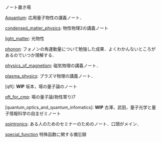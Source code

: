 ノート置き場

[Aquantum](https://github.com/YutoMSD/AQuantum/blob/main/main.pdf): 応用量子物性の講義ノート．

[condensed_matter_physics](https://github.com/YutoMSD/physics_notes/blob/main/condensed_matter_physics/main.pdf): 物性物理2の講義ノート

[light_matter](): 光物性

[phonon](https://github.com/YutoMSD/physics_notes/blob/main/phonon/main.pdf): フォノンの角運動量について勉強した成果．よくわかんないところがあるのでいつか理解する．

[physics_of_magnetism](https://github.com/YutoMSD/physics_notes/blob/main/physics_of_magnetism/main.pdf): 磁気物理の講義ノート．

[plasma_physics](https://github.com/YutoMSD/physics_notes/blob/main/plasma_physics/main.pdf): プラズマ物理の講義ノート．

[qft]: **WIP** 坂本，場の量子論のノート

[qft_for_cmp](https://github.com/YutoMSD/physics_notes/blob/main/qft_for_cmp/main.pdf): 場の量子論(物性寄り)7

[quantum_optics_and_quantum_infomatics]: **WIP** 古澤，武田，量子光学と量子情報科学の自主ゼミノート

[spintronics](https://github.com/YutoMSD/physics_notes/blob/main/spintronics/main.pdf): ある人のためのセミナーのためのノート．口頭がメイン．

[special_function](https://github.com/harry-arbrebleu/special_function/blob/main/main.pdf) 特殊函数に関する備忘録